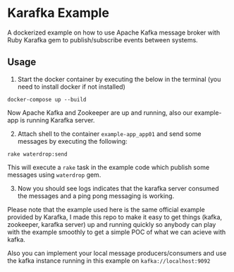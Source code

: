 # Karafka Example

A dockerized example on how to use Apache Kafka message broker with Ruby Karafka gem to publish/subscribe events between systems.

## Usage
1. Start the docker container by executing the below in the terminal (you need to install docker if not installed)

`docker-compose up --build`

Now Apache Kafka and Zookeeper are up and running, also our example-app is running Karafka server.

2. Attach shell to the container `example-app_app01` and send some messages by executing the following:

`rake waterdrop:send`

This will execute a `rake` task in the example code which publish some messages using `waterdrop` gem.

3. Now you should see logs indicates that the karafka server consumed the messages and a ping pong messaging is working.

Please note that the example used here is the same official example provided by Karafka, I made this repo to make it easy to get things (kafka, zookeeper, karafka server) up and running quickly so anybody can play with the example smoothly to get a simple POC of what we can acieve with kafka.

Also you can implement your local message producers/consumers and use the kafka instance running in this example on `kafka://localhost:9092`

